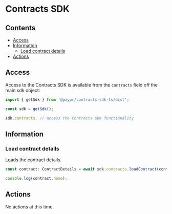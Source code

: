 # Contracts SDK

## Contents

- [Access](#access)
- [Information](#information)
  - [Load contract details](#load-contract-details)
- [Actions](#actions)

## Access

Access to the Contracts SDK is available from the `contracts` field off the main
sdk object:

```typescript
import { getSdk } from '@paypr/contracts-sdk-ts/dist';

const sdk = getSdk();

sdk.contracts. // access the Contracts SDK functionality
```

## Information

### Load contract details

Loads the contract details.

```typescript
const contract: ContractDetails = await sdk.contracts.loadContract(contractId);

console.log(contract.name);
```

## Actions

No actions at this time.
